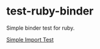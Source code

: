 # test-ruby-binder

Simple binder test for ruby.

[Simple Import Test](https://mybinder.org/v2/gh/Kerilk/test-ruby-binder/main?labpath=Module_Import_Test.ipynb)
